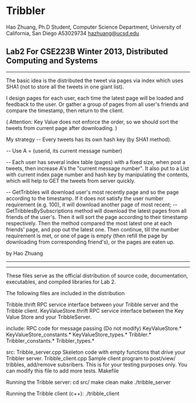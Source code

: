 Tribbler
========

Hao Zhuang, 
Ph.D Student, Computer Science Department, University of California, San Diego
A53029734
hazhuang@ucsd.edu

Lab2
For CSE223B Winter 2013, Distributed Computing and Systems
--------------------------------------------------
--------------------------------------------------

The basic idea is the distributed the tweet via pages via index which uses SHA1 
(not to store all the tweets in one giant list). 

I design pages for each user, each time the latest page will be loaded and feedback to the user. Or gather a group of pages from all user's friends and compare the timestamp, then return to the client. 

( Attention: Key Value does not enforce the order, so we should sort the tweets from current page 
after downloading. )

My strategy
-- Every tweets has its own hash key (by SHA1 method).

-- Use A = (userid, its current message number)  

-- Each user has several index table (pages) with a fixed size, when post a tweets, 
then increase A's the "current message number". It also put to a List with current index page number
and hash key by manipulating the contents, which will help to GET the tweets from server quickly.

-- GetTribbles will download user's most recently page and so the page according to the timestamp. 
If it does not satisfy the user number requirement (e.g. 100), it will download another page of most
recent;
-- GetTribblesBySubscriptions method will download the latest pages from all friends of the user's. 
Then it will sort the page according to their timestamp respectively. Then the method compared the 
most latest one at each friends' page, and pop out the latest one. Then continue, till the number 
requirement is met, or one of page is empty (then refill the page by downloading from corresponding 
friend's), or the pages are eaten up.

by Hao Zhuang

--------------------------------------------------
--------------------------------------------------


These files serve as the official distribution of source code,
documentation, executables, and compiled libraries for Lab 2.

The following files are included in the distribution

  Tribble.thrift               RPC service interface between your Tribble server and the Tribble client.
  KeyValueStore.thrift         RPC service interface between the Key Value Store and your TribbleServer.

  include:                     RPC code for message passing (Do not modify)
    KeyValueStore.*
    KeyValueStore_constants.*
    KeyValueStore_types.*
    Tribbler.*
    Tribbler_constants.*
    Tribbler_types.*

  src:
    Tribble_server.cpp       Skeleton code with empty functions that drive your Tribbler server.
    Tribble_client.cpp       Sample client program to post/view/ tribbles, add/remove subsribers.
                             This is for your testing purposes only. You can modify this file to add
                             more tests.
    Makefile

Running the Tribble server:
     cd src/
     make clean
     make
     ./tribble_server  <storageServerIP> <StorageServerPort> <tribblerServerPort>

Running the Tribble client (c++):
    ./tribble_client <tribbleServerIP> <tribbleServerPort>



